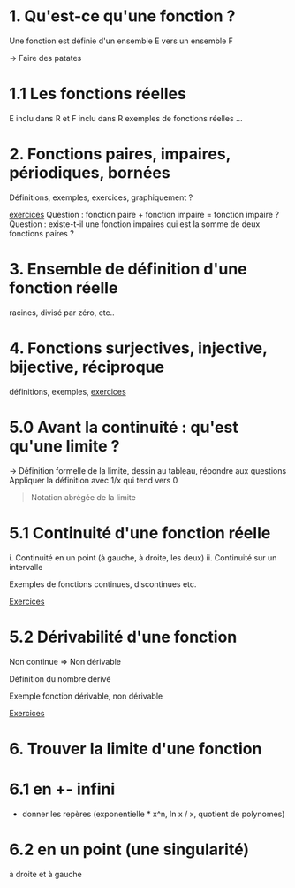 # 1. Qu'est-ce qu'une fonction ? 
Une fonction est définie d'un ensemble E vers un ensemble F

-> Faire des patates
# 1.1 Les fonctions réelles

E inclu dans R et F inclu dans R
exemples de fonctions réelles ...

# 2. Fonctions paires, impaires, périodiques, bornées

Définitions, exemples, exercices, graphiquement ?

[exercices](http://www.jaicompris.com/lycee/math/fonction/parite/fonction-paire-impaire.php)
Question : fonction paire + fonction impaire = fonction impaire ?
Question : existe-t-il une fonction impaires qui est la somme de deux fonctions paires ?


# 3. Ensemble de définition d'une fonction réelle
racines, divisé par zéro, etc..


# 4. Fonctions surjectives, injective, bijective, réciproque
définitions, exemples, [exercices](https://www.bibmath.net/ressources/index.php?action=affiche&quoi=bde/logique/applications&type=fexo)

# 5.0 Avant la continuité : qu'est qu'une limite ?
-> Définition formelle de la limite, dessin au tableau, répondre aux questions
Appliquer la définition avec 1/x qui tend vers 0
> Notation abrégée de la limite 

# 5.1 Continuité d'une fonction réelle

i. Continuité en un point (à gauche, à droite, les deux)
ii. Continuité sur un intervalle

Exemples de fonctions continues, discontinues etc.

[Exercices](https://www.bibmath.net/ressources/index.php?action=affiche&quoi=bde/analyse/unevariable/continuite&type=fexo)


# 5.2 Dérivabilité d'une fonction

Non continue => Non dérivable

Définition du nombre dérivé

Exemple fonction dérivable, non dérivable

[Exercices](https://www.bibmath.net/ressources/index.php?action=affiche&quoi=mathsup/feuillesexo/derivee&type=fexo)

# 6. Trouver la limite d'une fonction
# 6.1 en +- infini
- donner les repères (exponentielle * x^n, ln x / x, quotient de polynomes)

# 6.2 en un point (une singularité) 
à droite et à gauche










